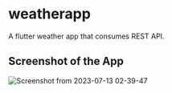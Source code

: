 # weatherapp

A flutter weather app that consumes REST API.

## Screenshot of the App


![Screenshot from 2023-07-13 02-39-47](https://github.com/syfulsharif/assignment_9_flutter_weather_app/assets/2669892/c2b136f5-056c-427c-9c56-094a809012b2)
